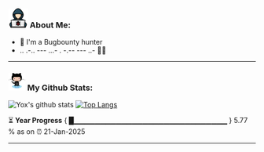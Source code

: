 ### <img src="https://github.com/Aravindhyox/aravindhyox.github.io/blob/main/main-imgs/hackerboy.png" width="40" /> About Me:
- 🏦 I'm a Bugbounty hunter
- .. .-.. --- ...- . -.-- --- ..- 🤏🏻

---
### <img src="https://github.com/Aravindhyox/aravindhyox.github.io/blob/main/main-imgs/github-octocat.svg" width="35" />  My Github Stats:
![Yox's github stats](https://github-readme-stats.vercel.app/api?username=aravindhyox&show_icons=true&title_color=ffc857&icon_color=8ac926&text_color=daf7dc&bg_color=151515&hide=issues&count_private=true&include_all_commits=true)
[![Top Langs](https://github-readme-stats.vercel.app/api/top-langs/?username=aravindhyox&layout=compact&text_color=daf7dc&bg_color=151515&hide=css,html,php)](https://github.com/Aravindhyox/github-readme-stats)

<!--START_SECTION:waka-->

<!--END_SECTION:waka-->

⏳ **Year Progress** { █▁▁▁▁▁▁▁▁▁▁▁▁▁▁▁▁▁▁▁▁▁▁▁▁▁▁▁▁▁ } 5.77 % as on ⏰ 21-Jan-2025

---



